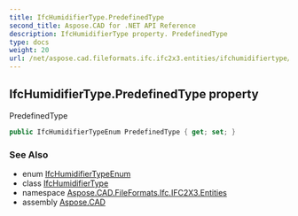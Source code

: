 ```yaml
---
title: IfcHumidifierType.PredefinedType
second_title: Aspose.CAD for .NET API Reference
description: IfcHumidifierType property. PredefinedType
type: docs
weight: 20
url: /net/aspose.cad.fileformats.ifc.ifc2x3.entities/ifchumidifiertype/predefinedtype/
---
```

## IfcHumidifierType.PredefinedType property

PredefinedType

```csharp
public IfcHumidifierTypeEnum PredefinedType { get; set; }
```

### See Also

* enum [IfcHumidifierTypeEnum](../../../aspose.cad.fileformats.ifc.ifc2x3.types/ifchumidifiertypeenum/)
* class [IfcHumidifierType](../)
* namespace [Aspose.CAD.FileFormats.Ifc.IFC2X3.Entities](../../ifchumidifiertype/)
* assembly [Aspose.CAD](../../../)


